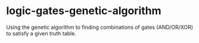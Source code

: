 # logic-gates-genetic-algorithm
Using the genetic algorithm to finding combinations of gates (AND/OR/XOR) to satisfy a given truth table.
